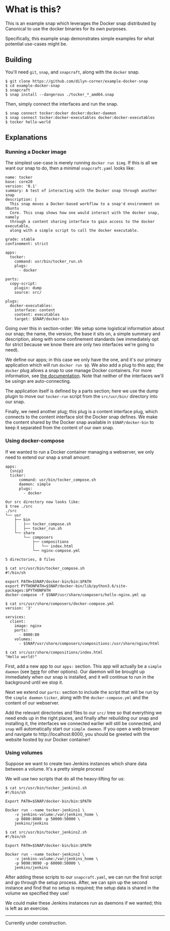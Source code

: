 # What is this?

This is an example snap which leverages the Docker snap distributed by Canonical
to use the docker binaries for its own purposes.

Specifically, this example snap demonstrates simple examples for what potential
use-cases might be.

## Building

You'll need `git`, `snap`, and `snapcraft`, along with the `docker` snap.

```
$ git clone https://github.com/dilyn-corner/example-docker-snap
$ cd example-docker-snap
$ snapcraft
$ snap install --dangerous ./tocker_*_amd64.snap
```

Then, simply connect the interfaces and run the snap.

```
$ snap connect tocker:docker docker:docker-daemon
$ snap connect tocker:docker-executables docker:docker-executables
$ tocker hello-world
```

## Explanations

### Running a Docker image

The simplest use-case is merely running `docker run $img`. If this is all we
want our snap to do, then a minimal `snapcraft.yaml` looks like:

```
name: tocker
base: core20
version: '0.1'
summary: A test of interacting with the Docker snap through another snap
description: |
  This snap moves a Docker-based workflow to a snap'd environment on Ubuntu
  Core. This snap shows how one would interact with the docker snap, namely
  through a content sharing interface to gain access to the docker executable,
  along with a simple script to call the docker executable.

grade: stable
confinement: strict

apps:
  tocker:
    command: usr/bin/tocker_run.sh
    plugs:
      - docker

parts:
  copy-script:
    plugin: dump
    source: src/

plugs:
  docker-executables:
    interface: content
    content: executables
    target: $SNAP/docker-bin
```

Going over this in section-order:
We setup some logistical information about our snap; the name, the version, the
base it sits on, a simple summary and description, along with some confinement
standards (we immediately opt for strict because we know there are only two
interfaces we're going to need).

We define our apps; in this case we only have the one, and it's our primary
application which will run `docker run $@`. We also add a plug to this app; the
`docker` plug allows a snap to use manage Docker containers. For more
information, see [the
documentation](https://snapcraft.io/docs/docker-interface). Note that neither of
the interfaces we'll be usingn are auto-connecting.

The application itself is defined by a parts section; here we use the dump
plugin to move our `tocker-run` script from the `src/usr/bin/` directory into
our snap.

Finally, we need another plug; this plug is a content interface plug, which
connects to the content interface slot the Docker snap defines. We make the
content shared by the Docker snap available in `$SNAP/docker-bin` to keep it
separated from the content of our own snap.

### Using docker-compose

If we wanted to run a Docker container managing a webserver, we only need to
extend our snap a small amount:

```
apps:
  {snip}
  ticker:
      command: usr/bin/tocker_compose.sh
      daemon: simple
      plugs:
        - docker

Our src directory now looks like:
$ tree ./src
./src
└── usr
    ├── bin
    │   ├── tocker_compose.sh
    │   ├── tocker_run.sh
    └── share
        └── composers
            ├── compositions
            │   └── index.html
            └── nginx-compose.yml

5 directories, 8 files

$ cat src/usr/bin/tocker_compose.sh
#!/bin/sh

export PATH=$SNAP/docker-bin/bin:$PATH
export PYTHONPATH=$SNAP/docker-bin/lib/python3.6/site-packages:$PYTHONPATH
docker-compose -f $SNAP/usr/share/composers/hello-nginx.yml up

$ cat src/usr/share/composers/docker-compose.yml
version: '3'

services:
  client:
    image: nginx
    ports:
      - 8000:80
    volumes:
      - $SNAP/usr/share/composers/compositions:/usr/share/nginx/html

$ cat src/usr/share/compositions/index.html
"Hello world!"
```

First, add a new app to our `apps:` section. This app will actually be a `simple
daemon` (see [here](https://snapcraft.io/docs/services-and-daemons) for other
options). Our daemon will be brought up immediately when our snap is installed,
and it will continue to run in the background until we stop it.

Next we extend our `parts:` section to include the script that will be run by
the `simple daemon` `ticker`, along with the `docker-compose.yml` and the
content of our webserver.

Add the relevant directories and files to our `src/` tree so that everything we
need ends up in the right places, and finally after rebuilding our snap and
installing it, the interfaces we connected earlier will still be connected, and
`snap` will automatically start our `simple daemon`. If you open a web browser and
navigate to http://localhost:8000, you should be greeted with the website hosted
by our Docker container!


### Using volumes

Suppose we want to create two Jenkins instances which share data between a
volume. It's a pretty simple process!

We will use two scripts that do all the heavy-lifting for us:

```
$ cat src/usr/bin/tocker_jenkins1.sh
#!/bin/sh

Export PATH=$SNAP/docker-bin/bin:$PATH

Docker run --name tocker-jenkins1 \
    -v jenkins-volume:/var/jenkins_home \
    -p 8080:8080 -p 50000:50000 \
    jenkins/jenkins

$ cat src/usr/bin/tocker_jenkins2.sh
#!/bin/sh

Export PATH=$SNAP/docker-bin/bin:$PATH

Docker run --name tocker-jenkins2 \
    -v jenkins-volume:/var/jenkins_home \
    -p 9090:9090 -p 60000:50000 \
    jenkins/jenkins
```

After adding these scripts to our `snapcraft.yaml`, we can run the first script
and go through the setup process. After, we can spin up the second instance and
find that no setup is required; the setup data is shared in the volume we
specified they use!

We could make these Jenkins instances run as daemons if we wanted; this is left
as an exercise.


___
Currently under construction.
